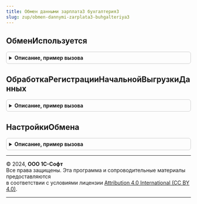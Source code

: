 ```yaml
---
title: Обмен данными зарплата3 бухгалтерия3
slug: zup/obmen-dannymi-zarplata3-buhgalteriya3
---
```



## ОбменИспользуется
<details style="margin: 1em 0; padding: 0.5em; border: 1px solid #ccc; border-radius: 6px;">

<summary style="font-weight: bold; cursor: pointer;">Описание, пример вызова</summary>

```bsl

// Определяет использование обмена данными с БП3.
// Если в параметрах указана организация, то вычисляется использование обмена по этой организации, иначе по всем или любой.
//
// Параметры:
//	Организация - СправочникСсылка.Организации, Неопределено - организация, для которой определяется использование обмена.
//	НастройкиОбмена - Структура, Неопределено - описание см НастройкиОбмена().
//
// Возвращаемое значение:
// 		Булево - Истина если обмен используется, Ложь - в противном случае.
//
Функция ОбменИспользуется(Организация = Неопределено, НастройкиОбмена = Неопределено) Экспорт
```

Пример вызова
```bsl
Результат = ОбменДаннымиЗарплата3Бухгалтерия3.ОбменИспользуется(Организация, НастройкиОбмена);
```
</details>

## ОбработкаРегистрацииНачальнойВыгрузкиДанных
<details style="margin: 1em 0; padding: 0.5em; border: 1px solid #ccc; border-radius: 6px;">

<summary style="font-weight: bold; cursor: pointer;">Описание, пример вызова</summary>

```bsl

// См. ОбменДаннымиПереопределяемый.РегистрацияИзмененийНачальнойВыгрузкиДанных
Процедура ОбработкаРегистрацииНачальнойВыгрузкиДанных(Знач Получатель, СтандартнаяОбработка, Отбор) Экспорт
```

Пример вызова
```bsl
ОбменДаннымиЗарплата3Бухгалтерия3.ОбработкаРегистрацииНачальнойВыгрузкиДанных(Получатель, СтандартнаяОбработка, Отбор) 
```
</details>

## НастройкиОбмена
<details style="margin: 1em 0; padding: 0.5em; border: 1px solid #ccc; border-radius: 6px;">

<summary style="font-weight: bold; cursor: pointer;">Описание, пример вызова</summary>

```bsl

// Возвращает настройки обмена с БП3.
//
// Возвращаемое значение:
//		Структура - настройки обмена, структура с ключами
// 			* ИспользуетсяОбменПоВсемОрганизациям - Булево
// 			* ИспользуетсяОбменПоОрганизациям - Булево
// 			* ИспользованиеОбменаПоОрганизациям - Соответствие
// 			* ПерсональныеДанныеНеВыгружаются - Булево
//
Функция НастройкиОбмена() Экспорт
```

Пример вызова
```bsl
Результат = ОбменДаннымиЗарплата3Бухгалтерия3.НастройкиОбмена() 
```
</details>

---

© 2024, **ООО 1С-Софт**  
Все права защищены. Эта программа и сопроводительные материалы предоставляются  
в соответствии с условиями лицензии [Attribution 4.0 International (CC BY 4.0)](https://creativecommons.org/licenses/by/4.0/legalcode).

---
